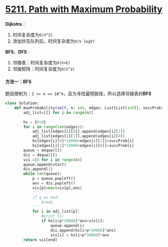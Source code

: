 # [5211. Path with Maximum Probability](https://leetcode-cn.com/problems/path-with-maximum-probability/)

**Dijkstra**：

1. 时间复杂度为`O(V^2)`
2. 添加优先队列后，时间复杂度为`O(V logV)`

**BFS**、**DFS** :

1. 邻接表：时间复杂度为`O(V+E)`
2. 邻接矩阵：时间复杂度为`O(V^2)`

#### 方法一：BFS

题目限制为：`2 <= n <= 10^4`，且为寻找最短路径，所以选择邻接表的**BFS**

```python
class Solution:  
    def maxProbability(self, n: int, edges: List[List[int]], succProb: List[float], start: int, end: int) -> float:
        adj_list=[[] for i in range(n)]
        
        hs = {0:0}
        for i in range(len(edges)):
            adj_list[edges[i][0]].append(edges[i][1])
            adj_list[edges[i][1]].append(edges[i][0])
            hs[edges[i][0]*10000+edges[i][1]]=succProb[i]
            hs[edges[i][1]*10000+edges[i][0]]=succProb[i]
        queue = deque([])
        dis = deque([])
        vis =[0 for i in range(n)]
        queue.append(start)
        dis.append(1)
        while len(queue):
            p = queue.popleft()
            ans = dis.popleft()
            vis[p]=max(vis[p],ans)
            '''
            if q == end:
                break
            '''
            for i in adj_list[p]:
                #print (i)
                if hs[i+p*10000]*ans>vis[i]:
                    queue.append(i)
                    dis.append(hs[i+p*10000]*ans)
                    vis[i] = hs[i+p*10000]*ans
        return vis[end]
```

